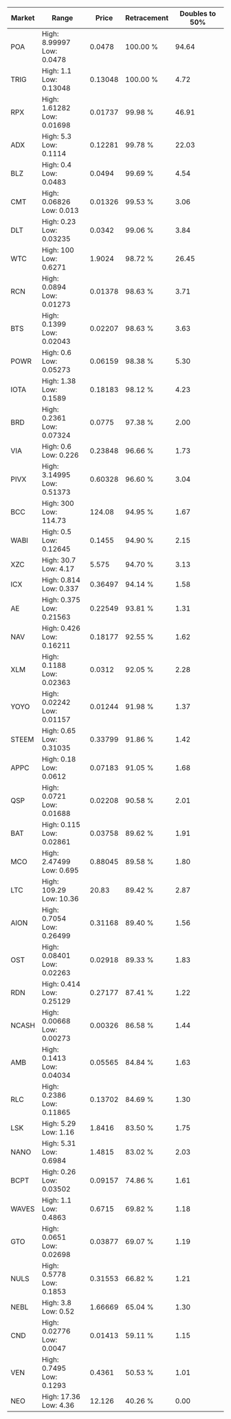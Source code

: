 | Market | Range | Price| Retracement | Doubles to 50% |
| --- | --- | --- | --- | --- |
| POA | High: 8.99997<br />Low: 0.0478 | 0.0478 | 100.00 % | 94.64 |
| TRIG | High: 1.1<br />Low: 0.13048 | 0.13048 | 100.00 % | 4.72 |
| RPX | High: 1.61282<br />Low: 0.01698 | 0.01737 | 99.98 % | 46.91 |
| ADX | High: 5.3<br />Low: 0.1114 | 0.12281 | 99.78 % | 22.03 |
| BLZ | High: 0.4<br />Low: 0.0483 | 0.0494 | 99.69 % | 4.54 |
| CMT | High: 0.06826<br />Low: 0.013 | 0.01326 | 99.53 % | 3.06 |
| DLT | High: 0.23<br />Low: 0.03235 | 0.0342 | 99.06 % | 3.84 |
| WTC | High: 100<br />Low: 0.6271 | 1.9024 | 98.72 % | 26.45 |
| RCN | High: 0.0894<br />Low: 0.01273 | 0.01378 | 98.63 % | 3.71 |
| BTS | High: 0.1399<br />Low: 0.02043 | 0.02207 | 98.63 % | 3.63 |
| POWR | High: 0.6<br />Low: 0.05273 | 0.06159 | 98.38 % | 5.30 |
| IOTA | High: 1.38<br />Low: 0.1589 | 0.18183 | 98.12 % | 4.23 |
| BRD | High: 0.2361<br />Low: 0.07324 | 0.0775 | 97.38 % | 2.00 |
| VIA | High: 0.6<br />Low: 0.226 | 0.23848 | 96.66 % | 1.73 |
| PIVX | High: 3.14995<br />Low: 0.51373 | 0.60328 | 96.60 % | 3.04 |
| BCC | High: 300<br />Low: 114.73 | 124.08 | 94.95 % | 1.67 |
| WABI | High: 0.5<br />Low: 0.12645 | 0.1455 | 94.90 % | 2.15 |
| XZC | High: 30.7<br />Low: 4.17 | 5.575 | 94.70 % | 3.13 |
| ICX | High: 0.814<br />Low: 0.337 | 0.36497 | 94.14 % | 1.58 |
| AE | High: 0.375<br />Low: 0.21563 | 0.22549 | 93.81 % | 1.31 |
| NAV | High: 0.426<br />Low: 0.16211 | 0.18177 | 92.55 % | 1.62 |
| XLM | High: 0.1188<br />Low: 0.02363 | 0.0312 | 92.05 % | 2.28 |
| YOYO | High: 0.02242<br />Low: 0.01157 | 0.01244 | 91.98 % | 1.37 |
| STEEM | High: 0.65<br />Low: 0.31035 | 0.33799 | 91.86 % | 1.42 |
| APPC | High: 0.18<br />Low: 0.0612 | 0.07183 | 91.05 % | 1.68 |
| QSP | High: 0.0721<br />Low: 0.01688 | 0.02208 | 90.58 % | 2.01 |
| BAT | High: 0.115<br />Low: 0.02861 | 0.03758 | 89.62 % | 1.91 |
| MCO | High: 2.47499<br />Low: 0.695 | 0.88045 | 89.58 % | 1.80 |
| LTC | High: 109.29<br />Low: 10.36 | 20.83 | 89.42 % | 2.87 |
| AION | High: 0.7054<br />Low: 0.26499 | 0.31168 | 89.40 % | 1.56 |
| OST | High: 0.08401<br />Low: 0.02263 | 0.02918 | 89.33 % | 1.83 |
| RDN | High: 0.414<br />Low: 0.25129 | 0.27177 | 87.41 % | 1.22 |
| NCASH | High: 0.00668<br />Low: 0.00273 | 0.00326 | 86.58 % | 1.44 |
| AMB | High: 0.1413<br />Low: 0.04034 | 0.05565 | 84.84 % | 1.63 |
| RLC | High: 0.2386<br />Low: 0.11865 | 0.13702 | 84.69 % | 1.30 |
| LSK | High: 5.29<br />Low: 1.16 | 1.8416 | 83.50 % | 1.75 |
| NANO | High: 5.31<br />Low: 0.6984 | 1.4815 | 83.02 % | 2.03 |
| BCPT | High: 0.26<br />Low: 0.03502 | 0.09157 | 74.86 % | 1.61 |
| WAVES | High: 1.1<br />Low: 0.4863 | 0.6715 | 69.82 % | 1.18 |
| GTO | High: 0.0651<br />Low: 0.02698 | 0.03877 | 69.07 % | 1.19 |
| NULS | High: 0.5778<br />Low: 0.1853 | 0.31553 | 66.82 % | 1.21 |
| NEBL | High: 3.8<br />Low: 0.52 | 1.66669 | 65.04 % | 1.30 |
| CND | High: 0.02776<br />Low: 0.0047 | 0.01413 | 59.11 % | 1.15 |
| VEN | High: 0.7495<br />Low: 0.1293 | 0.4361 | 50.53 % | 1.01 |
| NEO | High: 17.36<br />Low: 4.36 | 12.126 | 40.26 % | 0.00 |
